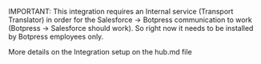 IMPORTANT: This integration requires an Internal service (Transport Translator) in order for the Salesforce -> Botpress communication to work (Botpress -> Salesforce should work). So right now it needs to be installed by Botpress employees only. 

More details on the Integration setup on the hub.md file
